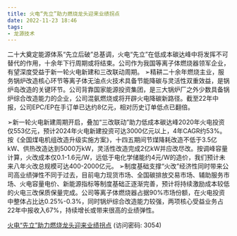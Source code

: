```yaml
---
title: 火电“先立”助力燃烧龙头迎来业绩拐点
date: 2022-11-23 18:46
tags:
- 龙源技术
---
```

二十大奠定能源体系“先立后破”总基调，火电“先立”在低成本碳达峰中将发挥不可替代的作用，十余年下行周期或将结束。公司作为我国等离子体燃烧器领军企业，有望深度受益于新一轮火电新建和三改联动周期。
➢精耕二十余年燃烧主业，服务锅炉改造核心环节等离子体无油点火技术具备节能降碳与灵活性双重效益，是锅炉岛改造的关键环节。公司背靠国家能源投资集团，是三大锅炉厂之外少数具备锅炉综合改造能力的企业，公司混氨燃烧或将开辟火电降碳新路径。截至22年中报，公司EPC/EP在手订单已达约8亿元，相对历史订单低点已翻倍。
<!-- more -->
➢新一轮火电新建周期开启，叠加“三改联动”助力低成本碳达峰2020年火电投资仅553亿元，预计2024年火电新建投资可达3000亿元以上，4年CAGR约53%。按《全国煤电机组改造升级实施方案》，十四五期间节煤降耗改造不低于3.5亿kW、供热改造达到5000万kW，灵活性改造完成2亿kW并应改尽改。按调峰容量计算，火改成本仅0.1-1.6元/W，远低于电化学储能约4元/W的造价，我们预计未来八年火改总规模可达400-2000亿元。
➢制度基础支撑“火改”经济性同时带来公司高业绩弹性不同于过去，目前电力现货市场、全国碳排放交易市场、辅助服务市场、火电容量电价、新能源指标等制度基础正逐渐完善，预计将持续激励成本较低的火电三改保质保量完成。公司等离子体燃烧器占据90%市场份额，在火电投资中整体占比达0.25%-0.3%，同时锅炉综合改造能力较强，两项核心受益业务占22年中报收入67%，持续增长或带来很高的业绩弹性。

[火电“先立”助力燃烧龙头迎来业绩拐点](https://url12.ctfile.com/f/3948612-730745655-9b3191?p=3054)
(访问密码: 3054)

